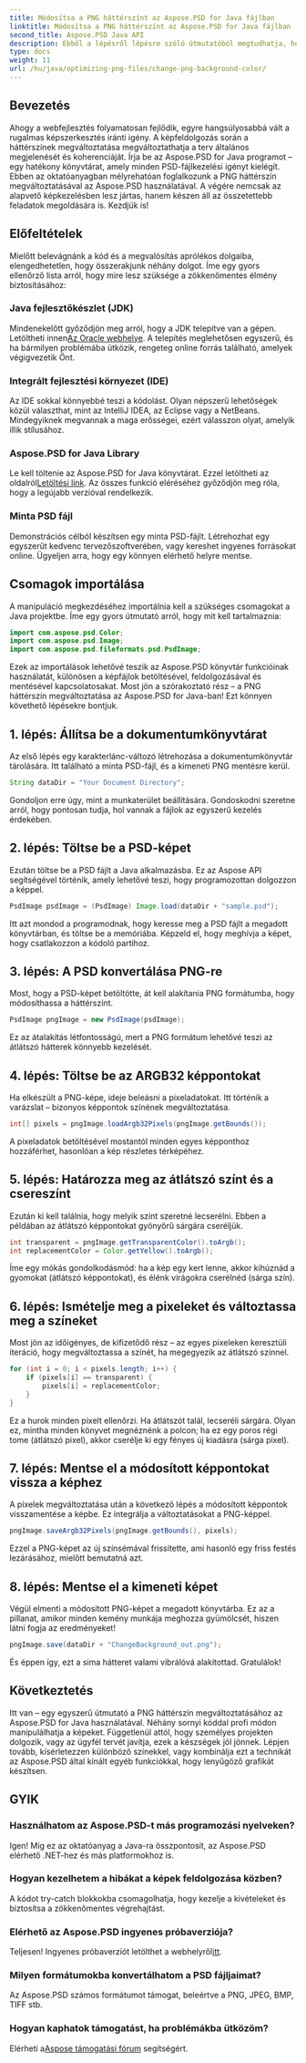 ```yaml
---
title: Módosítsa a PNG háttérszínt az Aspose.PSD for Java fájlban
linktitle: Módosítsa a PNG háttérszínt az Aspose.PSD for Java fájlban
second_title: Aspose.PSD Java API
description: Ebből a lépésről lépésre szóló útmutatóból megtudhatja, hogyan módosíthatja a PNG háttérszínét az Aspose.PSD for Java fájlban. Könnyű utasításokat és gyakorlati példákat tartalmaz.
type: docs
weight: 11
url: /hu/java/optimizing-png-files/change-png-background-color/
---
```

## Bevezetés
Ahogy a webfejlesztés folyamatosan fejlődik, egyre hangsúlyosabbá vált a rugalmas képszerkesztés iránti igény. A képfeldolgozás során a háttérszínek megváltoztatása megváltoztathatja a terv általános megjelenését és koherenciáját. Írja be az Aspose.PSD for Java programot – egy hatékony könyvtárat, amely minden PSD-fájlkezelési igényt kielégít. Ebben az oktatóanyagban mélyrehatóan foglalkozunk a PNG háttérszín megváltoztatásával az Aspose.PSD használatával. A végére nemcsak az alapvető képkezelésben lesz jártas, hanem készen áll az összetettebb feladatok megoldására is. Kezdjük is!
## Előfeltételek
Mielőtt belevágnánk a kód és a megvalósítás aprólékos dolgaiba, elengedhetetlen, hogy összerakjunk néhány dolgot. Íme egy gyors ellenőrző lista arról, hogy mire lesz szüksége a zökkenőmentes élmény biztosításához:
### Java fejlesztőkészlet (JDK)
 Mindenekelőtt győződjön meg arról, hogy a JDK telepítve van a gépen. Letöltheti innen[Az Oracle webhelye](https://www.oracle.com/java/technologies/javase-downloads.html). A telepítés meglehetősen egyszerű, és ha bármilyen problémába ütközik, rengeteg online forrás található, amelyek végigvezetik Önt.
### Integrált fejlesztési környezet (IDE)
Az IDE sokkal könnyebbé teszi a kódolást. Olyan népszerű lehetőségek közül választhat, mint az IntelliJ IDEA, az Eclipse vagy a NetBeans. Mindegyiknek megvannak a maga erősségei, ezért válasszon olyat, amelyik illik stílusához.
### Aspose.PSD for Java Library
 Le kell töltenie az Aspose.PSD for Java könyvtárat. Ezzel letöltheti az oldalról[Letöltési link](https://releases.aspose.com/psd/java/). Az összes funkció eléréséhez győződjön meg róla, hogy a legújabb verzióval rendelkezik.
### Minta PSD fájl
Demonstrációs célból készítsen egy minta PSD-fájlt. Létrehozhat egy egyszerűt kedvenc tervezőszoftverében, vagy kereshet ingyenes forrásokat online. Ügyeljen arra, hogy egy könnyen elérhető helyre mentse.
## Csomagok importálása
A manipuláció megkezdéséhez importálnia kell a szükséges csomagokat a Java projektbe. Íme egy gyors útmutató arról, hogy mit kell tartalmaznia:
```java
import com.aspose.psd.Color;
import com.aspose.psd.Image;
import com.aspose.psd.fileformats.psd.PsdImage;
```
Ezek az importálások lehetővé teszik az Aspose.PSD könyvtár funkcióinak használatát, különösen a képfájlok betöltésével, feldolgozásával és mentésével kapcsolatosakat.
Most jön a szórakoztató rész – a PNG háttérszín megváltoztatása az Aspose.PSD for Java-ban! Ezt könnyen követhető lépésekre bontjuk.
## 1. lépés: Állítsa be a dokumentumkönyvtárat
Az első lépés egy karakterlánc-változó létrehozása a dokumentumkönyvtár tárolására. Itt található a minta PSD-fájl, és a kimeneti PNG mentésre kerül.
```java
String dataDir = "Your Document Directory";
```
Gondoljon erre úgy, mint a munkaterület beállítására. Gondoskodni szeretne arról, hogy pontosan tudja, hol vannak a fájlok az egyszerű kezelés érdekében.
## 2. lépés: Töltse be a PSD-képet
Ezután töltse be a PSD fájlt a Java alkalmazásba. Ez az Aspose API segítségével történik, amely lehetővé teszi, hogy programozottan dolgozzon a képpel.
```java
PsdImage psdImage = (PsdImage) Image.load(dataDir + "sample.psd");
```
Itt azt mondod a programodnak, hogy keresse meg a PSD fájlt a megadott könyvtárban, és töltse be a memóriába. Képzeld el, hogy meghívja a képet, hogy csatlakozzon a kódoló partihoz.
## 3. lépés: A PSD konvertálása PNG-re
Most, hogy a PSD-képet betöltötte, át kell alakítania PNG formátumba, hogy módosíthassa a háttérszínt.
```java
PsdImage pngImage = new PsdImage(psdImage);
```
Ez az átalakítás létfontosságú, mert a PNG formátum lehetővé teszi az átlátszó hátterek könnyebb kezelését.
## 4. lépés: Töltse be az ARGB32 képpontokat
Ha elkészült a PNG-képe, ideje beleásni a pixeladatokat. Itt történik a varázslat – bizonyos képpontok színének megváltoztatása.
```java
int[] pixels = pngImage.loadArgb32Pixels(pngImage.getBounds());
```
A pixeladatok betöltésével mostantól minden egyes képponthoz hozzáférhet, hasonlóan a kép részletes térképéhez.
## 5. lépés: Határozza meg az átlátszó színt és a csereszínt
Ezután ki kell találnia, hogy melyik színt szeretné lecserélni. Ebben a példában az átlátszó képpontokat gyönyörű sárgára cseréljük.
```java
int transparent = pngImage.getTransparentColor().toArgb();
int replacementColor = Color.getYellow().toArgb();
```
Íme egy mókás gondolkodásmód: ha a kép egy kert lenne, akkor kihúznád a gyomokat (átlátszó képpontokat), és élénk virágokra cserélnéd (sárga szín).
## 6. lépés: Ismételje meg a pixeleket és változtassa meg a színeket
Most jön az időigényes, de kifizetődő rész – az egyes pixeleken keresztüli iteráció, hogy megváltoztassa a színét, ha megegyezik az átlátszó színnel.
```java
for (int i = 0; i < pixels.length; i++) {
    if (pixels[i] == transparent) {
        pixels[i] = replacementColor;
    }
}
```
Ez a hurok minden pixelt ellenőrzi. Ha átlátszót talál, lecseréli sárgára. Olyan ez, mintha minden könyvet megnéznénk a polcon; ha ez egy poros régi tome (átlátszó pixel), akkor cserélje ki egy fényes új kiadásra (sárga pixel).
## 7. lépés: Mentse el a módosított képpontokat vissza a képhez
A pixelek megváltoztatása után a következő lépés a módosított képpontok visszamentése a képbe. Ez integrálja a változtatásokat a PNG-képpel.
```java
pngImage.saveArgb32Pixels(pngImage.getBounds(), pixels);
```
Ezzel a PNG-képet az új színsémával frissítette, ami hasonló egy friss festés lezárásához, mielőtt bemutatná azt.
## 8. lépés: Mentse el a kimeneti képet
Végül elmenti a módosított PNG-képet a megadott könyvtárba. Ez az a pillanat, amikor minden kemény munkája meghozza gyümölcsét, hiszen látni fogja az eredményeket!
```java
pngImage.save(dataDir + "ChangeBackground_out.png");
```
És éppen így, ezt a sima hátteret valami vibrálóvá alakítottad. Gratulálok!
## Következtetés
Itt van – egy egyszerű útmutató a PNG háttérszín megváltoztatásához az Aspose.PSD for Java használatával. Néhány sornyi kóddal profi módon manipulálhatja a képeket. Függetlenül attól, hogy személyes projekten dolgozik, vagy az ügyfél tervét javítja, ezek a készségek jól jönnek. Lépjen tovább, kísérletezzen különböző színekkel, vagy kombinálja ezt a technikát az Aspose.PSD által kínált egyéb funkciókkal, hogy lenyűgöző grafikát készítsen.
## GYIK
### Használhatom az Aspose.PSD-t más programozási nyelveken?  
Igen! Míg ez az oktatóanyag a Java-ra összpontosít, az Aspose.PSD elérhető .NET-hez és más platformokhoz is.
### Hogyan kezelhetem a hibákat a képek feldolgozása közben?  
A kódot try-catch blokkokba csomagolhatja, hogy kezelje a kivételeket és biztosítsa a zökkenőmentes végrehajtást.
### Elérhető az Aspose.PSD ingyenes próbaverziója?  
 Teljesen! Ingyenes próbaverziót letölthet a webhelyről[itt](https://releases.aspose.com/).
### Milyen formátumokba konvertálhatom a PSD fájljaimat?  
Az Aspose.PSD számos formátumot támogat, beleértve a PNG, JPEG, BMP, TIFF stb.
### Hogyan kaphatok támogatást, ha problémákba ütközöm?  
 Elérheti a[Aspose támogatási fórum](https://forum.aspose.com/c/psd/34) segítségért.
